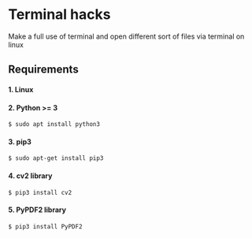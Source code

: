 # Terminal hacks
Make a full use of terminal and open different sort of files via terminal on linux
## Requirements
#### 1. Linux
#### 2. Python >= 3
    $ sudo apt install python3
#### 3. pip3
    $ sudo apt-get install pip3
#### 4. cv2 library
    $ pip3 install cv2
#### 5. PyPDF2 library
    $ pip3 install PyPDF2
